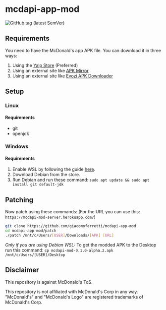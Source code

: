 # mcdapi-app-mod
![GitHub tag (latest SemVer)](https://img.shields.io/github/tag/giacomoferretti/mcdapi-app-mod.svg?color=blue&label=Stable)

## Requirements
You need to have the McDonald's app APK file. You can download it in three ways:
1. Using the [Yalp Store](https://github.com/yeriomin/YalpStore/releases) (Preferred)
2. Using an external site like [APK Mirror](https://www.apkmirror.com/apk/mcdonalds-apps/)
3. Using an external site like [Evozi APK Downloader](https://apps.evozi.com/apk-downloader/)

## Setup
### Linux
#### Requirements
* git
* openjdk

### Windows
#### Requirements
1. Enable WSL by following the guide [here](https://aka.ms/wslinstall).
2. Download Debian from the store.
3. Run Debian and run these command: `sudo apt update && sudo apt install git default-jdk`

## Patching
Now patch using these commands: (For the URL you can use this: `https://mcdapi-mod-server.herokuapp.com/`)
```bash
git clone https://github.com/giacomoferretti/mcdapi-app-mod
cd mcdapi-app-mod/patch
./patch /mnt/c/Users/[USER]/Downloads/[APK] [URL]
```

_Only if you are using Debian WSL:_ To get the modded APK to the Desktop run this command: `cp mcdapi-mod-0.1.0-alpha.2.apk /mnt/c/Users/[USER]/Desktop`

## Disclaimer
This repository is against McDonald's ToS.

This repository is not affiliated with McDonald's Corp in any way. "McDonald's" and "McDonald's Logo" are registered trademarks of McDonald's Corp.
